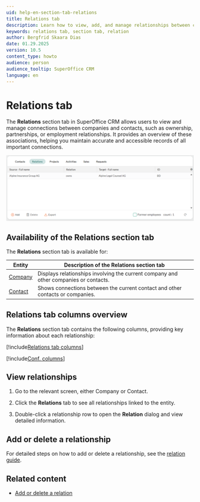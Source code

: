 ```yaml
---
uid: help-en-section-tab-relations
title: Relations tab
description: Learn how to view, add, and manage relationships between companies and contacts in SuperOffice CRM, ensuring that important business connections are easily accessible and well-documented.
keywords: relations tab, section tab, relation
author: Bergfrid Skaara Dias
date: 01.29.2025
version: 10.5
content_type: howto
audience: person
audience_tooltip: SuperOffice CRM
language: en
---
```


# Relations tab

The **Relations** section tab in SuperOffice CRM allows users to view and manage connections between companies and contacts, such as ownership, partnerships, or employment relationships. It provides an overview of these associations, helping you maintain accurate and accessible records of all important connections.

![Relations (Company screen) -screenshot][img2]

## Availability of the Relations section tab

The **Relations** section tab is available for:

| Entity | Description of the Relations section tab |
|---|---|
| [Company][9] | Displays relationships involving the current company and other companies or contacts. |
| [Contact][10] | Shows connections between the current contact and other contacts or companies. |

## <a id="columns"></a>Relations tab columns overview

The **Relations** section tab contains the following columns, providing key information about each relationship:

[!include[Relations tab columns](../includes/table-relations-tab-columns.md)]

[!include[Conf. columns](../includes/tip-configure-columns.md)]

## View relationships

1. Go to the relevant screen, either Company or Contact.

1. Click the **Relations** tab to see all relationships linked to the entity.

1. Double-click a relationship row to open the **Relation** dialog and view detailed information.

## Add or delete a relationship

For detailed steps on how to add or delete a relationship, see the [relation guide][1].

## Related content

* [Add or delete a relation][1]

<!-- Referenced links -->
[1]: ../basics/relations.md
[9]: ../../company/learn/index.md#section-tabs
[10]: ../../contact/learn/index.md#section-tabs

<!-- Referenced images -->
[img2]: ../../../media/loc/en/company/relations-detail.png
